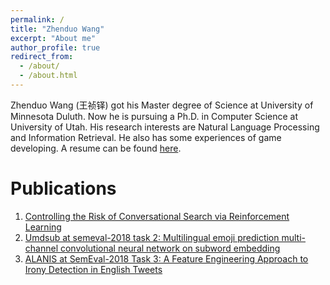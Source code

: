 ```yaml
---
permalink: /
title: "Zhenduo Wang"
excerpt: "About me"
author_profile: true
redirect_from: 
  - /about/
  - /about.html
---
```


Zhenduo Wang (王祯铎) got his Master degree of Science at University of Minnesota Duluth. Now he is pursuing a Ph.D. in Computer Science at University of Utah. His research interests are Natural Language Processing and Information Retrieval. He also has some experiences of game developing. A resume can be found [here](https://github.com/zhenduow/zhenduow.github.io/files/Resume.pdf).

Publications
======
1. [Controlling the Risk of Conversational Search via Reinforcement Learning](https://dl.acm.org/doi/abs/10.1145/3442381.3449893) 
1. [Umdsub at semeval-2018 task 2: Multilingual emoji prediction multi-channel convolutional neural network on subword embedding](https://arxiv.org/abs/1805.10274)
1. [ALANIS at SemEval-2018 Task 3: A Feature Engineering Approach to Irony Detection in English Tweets](https://aclanthology.org/S18-1082.pdf)
